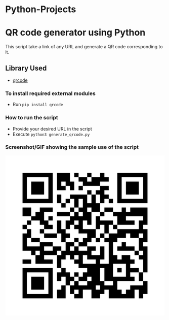 # Python-Projects

# QR code generator using Python
This script take a link of any URL and generate a QR code corresponding to it.

## Library Used
* [qrcode](https://github.com/lincolnloop/python-qrcode)

### To install required external modules
* Run `pip install qrcode` 

### How to run the script
- Provide your desired URL in the script
- Execute `python3 generate_qrcode.py`

### Screenshot/GIF showing the sample use of the script

![QR code Output](https://github.com/VaibhavGhorpade1999/Python-Projects/blob/main/url_qrcode.jpg)

